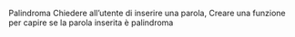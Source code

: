 Palindroma
Chiedere all’utente di inserire una parola, Creare una funzione per capire se la parola inserita è palindroma
<!-- Definisco una funzione -->
<!-- Nella funzione dichiaro una variabile per crare una parola palindroma -->
<!--  per farmi restituire un valore uso return -->
<!-- Nel frattempo mi scrivo il comando che chiede all'utente di inserire una parola -->
<!-- Mi scrivo intanto il check per la verifica Se è palindroma o meno, come bozza  --

Pari e Dispari
L’utente sceglie pari o dispari e inserisce un numero da 1 a 5. Generiamo un numero random (sempre da 1 a 5) per il computer (usando una funzione). Sommiamo i due numeri Stabiliamo se la somma dei due numeri è pari o dispari (usando una funzione) Dichiariamo chi ha vinto.

Domande da farsi quando si crea una funzione:
Come dovrebbe chiamarsi?
Ho bisogno di parametri?
Devo restituire un valore?
Se sì, di che tipo?
